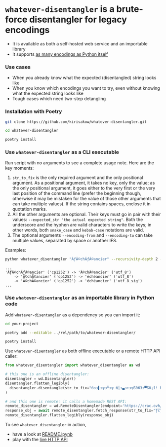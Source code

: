 # `whatever-disentangler` is a brute-force disentangler for legacy encodings

* It is available as both a self-hosted web service and an importable library
* It supports [as many encodings as Python itself](https://docs.python.org/3/library/codecs.html#standard-encodings)

### Use cases

* When you already know what the expected (disentangled) string looks like
* When you know which encodings you want to try, even without knowing what the expected string looks like
* Tough cases which need two-step detangling

### Installation with Poetry
```bash
git clone https://github.com/kirisakow/whatever-disentangler.git

cd whatever-disentangler

poetry install
```

### Use `whatever-disentangler` as a CLI executable

Run script with no arguments to see a complete usage note. Here are the key moments:

1. `str_to_fix` is the only required argument and the only positional argument. As a positional argument, it takes no key, only the value; as the only positional argument, it goes either to the very first or the very last position of the command line (prefer the beginning though, otherwise it may be mistaken for the value of those other arguments that can take multiple values). If the string contains spaces, enclose it in quotation marks.
2. All the other arguments are optional. Their keys must go in pair with their values: `--expected_str "the actual expected string"`. Both the underscore and the hyphen are valid characters to write the keys; in other words, both `snake_case` and `kebab-case` notations are valid.
3. The optional arguments `--encoding-from` and `--encoding-to` can take multiple values, separated by space or another IFS.

Examples:

```bash
python whatever_disentangler "ÃƒÂ©chÃƒÂ©ancier" --recursivity-depth 2 --expected-str "échéancier" --encoding_from cp1250 cp1251 cp1252
```
```
...
'ÃƒÂ©chÃƒÂ©ancier' ('cp1252') -> 'Ã©chÃ©ancier' ('utf_8')
    -> 'Ã©chÃ©ancier' ('cp1252') -> 'échéancier' ('utf_8')
    -> 'Ã©chÃ©ancier' ('cp1252') -> 'échéancier' ('utf_8_sig')
...
```

### Use `whatever-disentangler` as an importable library in Python code

Add `whatever-disentangler` as a dependency so you can import it:
```bash
cd your-project

poetry add --editable ../rel/path/to/whatever-disentangler/

poetry install
```
Use `whatever-disentangler` as both offline executable or a remote HTTP API caller:
```py
from whatever_disentangler import whatever_disentangler as wd

# this one is an offline disentangler:
disentangler = wd.Disentangler()
disentangler.flatten_legibly(
  disentangler.disentangle(str_to_fix="боз▌з╤з╙з╤ б░з▄зтз╤Б0Ж3з▀Б0┌1! Б0┘5з╓зтзрз┴з▐ зуз▌з╤з╙з╤!", expected_str="Слава Україні! Героям слава!", recursivity_depth=2)
)

# and this one is remote: it calls a homemade REST API:
remote_disentangler = wd.RemoteDisentangler(endpoint='https://crac.ovh/fix_legacy_encoding')
response_obj = await remote_disentangler.fetch_response(str_to_fix="ŢčŢ»ŢąŢ¦ ŢÓŢ¦Ţ®Ţ˘Ţ´Ţ·ŢµŢş! ŢčŢ»ŢąŢ¦ ŢąŢ¦ŢŔŢ°Ţ˘!", expected_str="Жыве Беларусь! Жыве вечна!", recursivity_depth=2)
remote_disentangler.flatten_legibly(response_obj)
```

To see `whatever_disentangler` in action,
* have a look at [README.ipynb](https://github.com/kirisakow/whatever_disentangler/blob/main/README.ipynb)
* play with the [live HTTP API](https://github.com/kirisakow/api-py#examples-live)